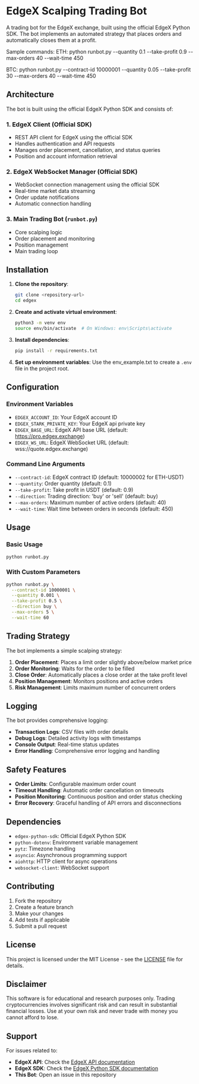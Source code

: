 # EdgeX Scalping Trading Bot

A trading bot for the EdgeX exchange, built using the official EdgeX Python SDK. The bot implements an automated strategy that places orders and automatically closes them at a profit.

Sample commands:
ETH:
python runbot.py --quantity 0.1 --take-profit 0.9 --max-orders 40 --wait-time 450

BTC:
python runbot.py --contract-id 10000001 --quantity 0.05 --take-profit 30 --max-orders 40 --wait-time 450

## Architecture

The bot is built using the official EdgeX Python SDK and consists of:

### 1. EdgeX Client (Official SDK)

- REST API client for EdgeX using the official SDK
- Handles authentication and API requests
- Manages order placement, cancellation, and status queries
- Position and account information retrieval

### 2. EdgeX WebSocket Manager (Official SDK)

- WebSocket connection management using the official SDK
- Real-time market data streaming
- Order update notifications
- Automatic connection handling

### 3. Main Trading Bot (`runbot.py`)

- Core scalping logic
- Order placement and monitoring
- Position management
- Main trading loop

## Installation

1. **Clone the repository**:

   ```bash
   git clone <repository-url>
   cd edgex
   ```

2. **Create and activate virtual environment**:

   ```bash
   python3 -m venv env
   source env/bin/activate  # On Windows: env\Scripts\activate
   ```

3. **Install dependencies**:

   ```bash
   pip install -r requirements.txt
   ```

4. **Set up environment variables**:
   Use the env_example.txt to create a `.env` file in the project root.

## Configuration

### Environment Variables

- `EDGEX_ACCOUNT_ID`: Your EdgeX account ID
- `EDGEX_STARK_PRIVATE_KEY`: Your EdgeX api private key
- `EDGEX_BASE_URL`: EdgeX API base URL (default: https://pro.edgex.exchange)
- `EDGEX_WS_URL`: EdgeX WebSocket URL (default: wss://quote.edgex.exchange)

### Command Line Arguments

- `--contract-id`: EdgeX contract ID (default: 10000002 for ETH-USDT)
- `--quantity`: Order quantity (default: 0.1)
- `--take-profit`: Take profit in USDT (default: 0.9)
- `--direction`: Trading direction: 'buy' or 'sell' (default: buy)
- `--max-orders`: Maximum number of active orders (default: 40)
- `--wait-time`: Wait time between orders in seconds (default: 450)

## Usage

### Basic Usage

```bash
python runbot.py
```

### With Custom Parameters

```bash
python runbot.py \
  --contract-id 10000001 \
  --quantity 0.001 \
  --take-profit 0.5 \
  --direction buy \
  --max-orders 5 \
  --wait-time 60
```

## Trading Strategy

The bot implements a simple scalping strategy:

1. **Order Placement**: Places a limit order slightly above/below market price
2. **Order Monitoring**: Waits for the order to be filled
3. **Close Order**: Automatically places a close order at the take profit level
4. **Position Management**: Monitors positions and active orders
5. **Risk Management**: Limits maximum number of concurrent orders

## Logging

The bot provides comprehensive logging:

- **Transaction Logs**: CSV files with order details
- **Debug Logs**: Detailed activity logs with timestamps
- **Console Output**: Real-time status updates
- **Error Handling**: Comprehensive error logging and handling

## Safety Features

- **Order Limits**: Configurable maximum order count
- **Timeout Handling**: Automatic order cancellation on timeouts
- **Position Monitoring**: Continuous position and order status checking
- **Error Recovery**: Graceful handling of API errors and disconnections

## Dependencies

- `edgex-python-sdk`: Official EdgeX Python SDK
- `python-dotenv`: Environment variable management
- `pytz`: Timezone handling
- `asyncio`: Asynchronous programming support
- `aiohttp`: HTTP client for async operations
- `websocket-client`: WebSocket support

## Contributing

1. Fork the repository
2. Create a feature branch
3. Make your changes
4. Add tests if applicable
5. Submit a pull request

## License

This project is licensed under the MIT License - see the [LICENSE](LICENSE) file for details.

## Disclaimer

This software is for educational and research purposes only. Trading cryptocurrencies involves significant risk and can result in substantial financial losses. Use at your own risk and never trade with money you cannot afford to lose.

## Support

For issues related to:

- **EdgeX API**: Check the [EdgeX API documentation](https://docs.edgex.exchange)
- **EdgeX SDK**: Check the [EdgeX Python SDK documentation](https://github.com/edgex-Tech/edgex-python-sdk)
- **This Bot**: Open an issue in this repository
